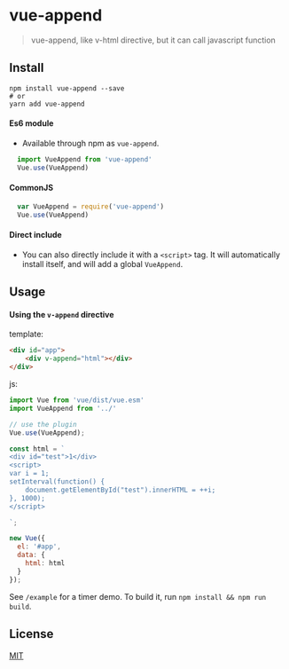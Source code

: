 # vue-append

> vue-append, like v-html directive, but it can call javascript function

## Install

```
npm install vue-append --save
# or
yarn add vue-append
```

#### Es6 module

- Available through npm as `vue-append`.

``` js
  import VueAppend from 'vue-append'
  Vue.use(VueAppend)
```

#### CommonJS

``` js
  var VueAppend = require('vue-append')
  Vue.use(VueAppend)
```

#### Direct include

- You can also directly include it with a `<script>` tag. It will automatically install itself, and will add a global `VueAppend`.

## Usage

#### Using the `v-append` directive

template:

``` html
<div id="app">
    <div v-append="html"></div>
</div>
```

js:

```js
import Vue from 'vue/dist/vue.esm'
import VueAppend from '../'

// use the plugin
Vue.use(VueAppend);

const html = `
<div id="test">1</div>
<script>
var i = 1;
setInterval(function() {
    document.getElementById("test").innerHTML = ++i;
}, 1000);
</script>

`;

new Vue({
  el: '#app',
  data: {
    html: html
  }
});
```

See `/example` for a timer demo. To build it, run `npm install && npm run build`.

## License

[MIT](http://opensource.org/licenses/MIT)

